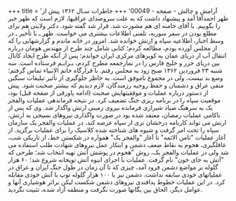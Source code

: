 +++
title = 'آرامش و چالش - صفحه - 00049'
+++
خاطرات سـال ۱۳۶۲ پیش از ظهر احمدآقا آمد و پیشنهاد داشت که به علت سروصدای عراقیها، لازم است که ظهر خبر را بگوییم. با آقای خامنه ای هم مشورت شد. قرار شد گفته شود. دکتر ولایتی هم برای مطلع بودن در سفر سوریه، تلفنی اطلاعات بیشتری می خواست. ظهر ـ با تأخیر ـ در وسط اخبار، اطلاعیه سپاه و ارتش خوانده شد. امروز در خانه ماندم و گزارشهایی را که از مجلس آورده بودم، مطالعه کردم؛ کتابی شامل چند طرح از مهندس هومان درباره انتقال آب از دریای عمان به کویرهای مرکزی ایران خواندم؛ پس از آنکه طرح ایجاد کانال بین دریای خزر و خلیج فارس را در نمازجمعه مطرح کردم، بـرايـم فرستاده است. سه شنبه ۲۳ فروردین ۱۳۶۲ صبح زود به مجلس رفتم. با قرارگاه خاتم الانبیاء تماس گرفتم؛ وضع بد نیست، ولی در مجموع ناموفق است. به خاطر جلوگیری از تأثیر تبلیغات سنگین منفی عراق و دشمنان و حفظ روحیه رزمندگان، لازم دیدیم که بیشتر صحبت شود. پیش از دستور درباره عملیات و موفقیتهایش صحبت (ادامه پاورقی از صفحه قبل) بود، موقعیت سپاه را در برنامه ریزی جنگ تضعیف کرد. در نتیجه فرماندهی عملیات والفجر یک به سرهنگ صیاد شیرازی فرمانده نیروی زمینی ارتش واگذار شد. وی که پس از ناکامی عملیات رمضان، معتقد شده بود در صورت واگذاری نیروهای بسیجی به ارتش، ارتش می تواند کارنامه درخشان تری از سپاه عرضه کند، در عملیات والفجر یک سازمان سپاه را تحت امر گرفت و شیوه های شناخته شده کلاسیک را برای عملیات برگزید. از آغاز عملیات "ثامن الائمه" تا آغاز "والفجر یک" همواره در شکستن خط، از تاریکی شب، غافلگیری، هجوم به نقاط ضعف دشمن و ابتکار عمل نیروهای شهادت طلب استفاده می شد ولی در عملیات والفجر یک، روش "هجوم در پوشش آتش تهیه انتخاب شد؛ طرحی که "آتش به جای خون" نام گرفت. عملیات با اجرای انبوه آتش توپخانه شروع شد؛ ۶۰ هزار گلوله بر مواضع دشمن فرود آمد، چیزی که تا آن زمان در طول جنگ ایران و عراق در عملیاتهای خودی سابقه نداشت. دشمن نیز با ۱۰۰ هزار گلوله توپ با آتش خودی مقابله کرد. در این عملیات خطوط پدافندی نیروهای دشمن شکست لیکن براثر هوشیاری آنها و عوامل دیگر، الحاق بين يگانها صورت نگرفت و منطقه آزاد شده، تثبیت نگردید.